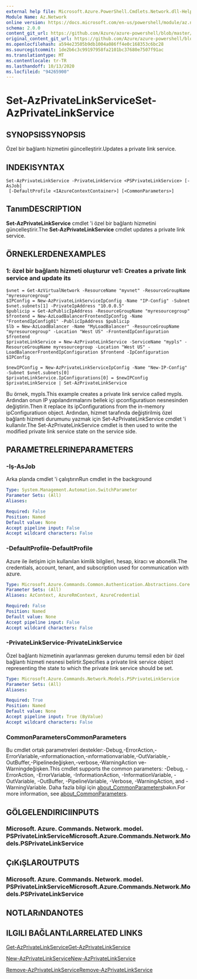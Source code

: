 ```yaml
---
external help file: Microsoft.Azure.PowerShell.Cmdlets.Network.dll-Help.xml
Module Name: Az.Network
online version: https://docs.microsoft.com/en-us/powershell/module/az.network/set-azprivatelinkservice
schema: 2.0.0
content_git_url: https://github.com/Azure/azure-powershell/blob/master/src/Network/Network/help/Set-AzPrivateLinkService.md
original_content_git_url: https://github.com/Azure/azure-powershell/blob/master/src/Network/Network/help/Set-AzPrivateLinkService.md
ms.openlocfilehash: a594e23505b9db1004a086ff4e0c168353c6bc28
ms.sourcegitcommit: 1de2b6c3c99197958fa2101bc37680e7507f91ac
ms.translationtype: MT
ms.contentlocale: tr-TR
ms.lasthandoff: 10/13/2020
ms.locfileid: "94265900"
---
```

# <span data-ttu-id="3fb77-101">Set-AzPrivateLinkService</span><span class="sxs-lookup"><span data-stu-id="3fb77-101">Set-AzPrivateLinkService</span></span>

## <span data-ttu-id="3fb77-102">SYNOPSIS</span><span class="sxs-lookup"><span data-stu-id="3fb77-102">SYNOPSIS</span></span>
<span data-ttu-id="3fb77-103">Özel bir bağlantı hizmetini güncelleştirir.</span><span class="sxs-lookup"><span data-stu-id="3fb77-103">Updates a private link service.</span></span>

## <span data-ttu-id="3fb77-104">INDEKI</span><span class="sxs-lookup"><span data-stu-id="3fb77-104">SYNTAX</span></span>

```
Set-AzPrivateLinkService -PrivateLinkService <PSPrivateLinkService> [-AsJob]
 [-DefaultProfile <IAzureContextContainer>] [<CommonParameters>]
```

## <span data-ttu-id="3fb77-105">Tanım</span><span class="sxs-lookup"><span data-stu-id="3fb77-105">DESCRIPTION</span></span>
<span data-ttu-id="3fb77-106">**Set-AzPrivateLinkService** cmdlet 'i özel bir bağlantı hizmetini güncelleştirir.</span><span class="sxs-lookup"><span data-stu-id="3fb77-106">The **Set-AzPrivateLinkService** cmdlet updates a private link service.</span></span>

## <span data-ttu-id="3fb77-107">ÖRNEKLERDEN</span><span class="sxs-lookup"><span data-stu-id="3fb77-107">EXAMPLES</span></span>

### <span data-ttu-id="3fb77-108">1: özel bir bağlantı hizmeti oluşturur ve</span><span class="sxs-lookup"><span data-stu-id="3fb77-108">1: Creates a private link service and update its</span></span>
```
$vnet = Get-AzVirtualNetwork -ResourceName "myvnet" -ResourceGroupName "myresourcegroup"
$IPConfig = New-AzPrivateLinkServiceIpConfig -Name "IP-Config" -Subnet $vnet.subnets[1] -PrivateIpAddress "10.0.0.5"
$publicip = Get-AzPublicIpAddress -ResourceGroupName "myresourcegroup"
$frontend = New-AzLoadBalancerFrontendIpConfig -Name "FrontendIpConfig01" -PublicIpAddress $publicip
$lb = New-AzLoadBalancer -Name "MyLoadBalancer" -ResourceGroupName "myresourcegroup" -Location "West US" -FrontendIpConfiguration $frontend  
$privateLinkService = New-AzPrivateLinkService -ServiceName "mypls" -ResourceGroupName myresourcegroup -Location "West US" -LoadBalancerFrontendIpConfiguration $frontend -IpConfiguration $IPConfig

$newIPConfig = New-AzPrivateLinkServiceIpConfig -Name "New-IP-Config" -Subnet $vnet.subnets[0] 
$privateLinkService.IpConfigurations[0] = $newIPConfig
$privateLinkService | Set-AzPrivateLinkService
```

<span data-ttu-id="3fb77-109">Bu örnek, mypls.</span><span class="sxs-lookup"><span data-stu-id="3fb77-109">This example creates a private link service called mypls.</span></span> <span data-ttu-id="3fb77-110">Ardından onun IP yapılandırmalarını bellek içi ıpconfiguratiuon nesnesinden değiştirin.</span><span class="sxs-lookup"><span data-stu-id="3fb77-110">Then it replace its ipConfigurations from the in-memory ipConfiguratiuon object.</span></span> <span data-ttu-id="3fb77-111">Ardından, hizmet tarafında değiştirilmiş özel bağlantı hizmeti durumunu yazmak için Set-AzPrivateLinkService cmdlet 'i kullanılır.</span><span class="sxs-lookup"><span data-stu-id="3fb77-111">The Set-AzPrivateLinkService cmdlet is then used to write the modified private link service state on the service side.</span></span> 

## <span data-ttu-id="3fb77-112">PARAMETRELERINE</span><span class="sxs-lookup"><span data-stu-id="3fb77-112">PARAMETERS</span></span>

### <span data-ttu-id="3fb77-113">-Iş</span><span class="sxs-lookup"><span data-stu-id="3fb77-113">-AsJob</span></span>
<span data-ttu-id="3fb77-114">Arka planda cmdlet 'i çalıştırın</span><span class="sxs-lookup"><span data-stu-id="3fb77-114">Run cmdlet in the background</span></span>

```yaml
Type: System.Management.Automation.SwitchParameter
Parameter Sets: (All)
Aliases:

Required: False
Position: Named
Default value: None
Accept pipeline input: False
Accept wildcard characters: False
```

### <span data-ttu-id="3fb77-115">-DefaultProfile</span><span class="sxs-lookup"><span data-stu-id="3fb77-115">-DefaultProfile</span></span>
<span data-ttu-id="3fb77-116">Azure ile iletişim için kullanılan kimlik bilgileri, hesap, kiracı ve abonelik.</span><span class="sxs-lookup"><span data-stu-id="3fb77-116">The credentials, account, tenant, and subscription used for communication with azure.</span></span>

```yaml
Type: Microsoft.Azure.Commands.Common.Authentication.Abstractions.Core.IAzureContextContainer
Parameter Sets: (All)
Aliases: AzContext, AzureRmContext, AzureCredential

Required: False
Position: Named
Default value: None
Accept pipeline input: False
Accept wildcard characters: False
```

### <span data-ttu-id="3fb77-117">-PrivateLinkService</span><span class="sxs-lookup"><span data-stu-id="3fb77-117">-PrivateLinkService</span></span>
<span data-ttu-id="3fb77-118">Özel bağlantı hizmetinin ayarlanması gereken durumu temsil eden bir özel bağlantı hizmeti nesnesi belirtir.</span><span class="sxs-lookup"><span data-stu-id="3fb77-118">Specifies a private link service object representing the state to which the private link service should be set.</span></span>

```yaml
Type: Microsoft.Azure.Commands.Network.Models.PSPrivateLinkService
Parameter Sets: (All)
Aliases:

Required: True
Position: Named
Default value: None
Accept pipeline input: True (ByValue)
Accept wildcard characters: False
```

### <span data-ttu-id="3fb77-119">CommonParameters</span><span class="sxs-lookup"><span data-stu-id="3fb77-119">CommonParameters</span></span>
<span data-ttu-id="3fb77-120">Bu cmdlet ortak parametreleri destekler:-Debug,-ErrorAction,-ErrorVariable,-ınformationaction,-ınformationvariable,-OutVariable,-OutBuffer,-Pipelinedeğişken,-verbose,-WarningAction ve-Warningdeğişken.</span><span class="sxs-lookup"><span data-stu-id="3fb77-120">This cmdlet supports the common parameters: -Debug, -ErrorAction, -ErrorVariable, -InformationAction, -InformationVariable, -OutVariable, -OutBuffer, -PipelineVariable, -Verbose, -WarningAction, and -WarningVariable.</span></span> <span data-ttu-id="3fb77-121">Daha fazla bilgi için [about_CommonParameters](http://go.microsoft.com/fwlink/?LinkID=113216)bakın.</span><span class="sxs-lookup"><span data-stu-id="3fb77-121">For more information, see [about_CommonParameters](http://go.microsoft.com/fwlink/?LinkID=113216).</span></span>

## <span data-ttu-id="3fb77-122">GÖLGELENDIRICI</span><span class="sxs-lookup"><span data-stu-id="3fb77-122">INPUTS</span></span>

### <span data-ttu-id="3fb77-123">Microsoft. Azure. Commands. Network. model. PSPrivateLinkService</span><span class="sxs-lookup"><span data-stu-id="3fb77-123">Microsoft.Azure.Commands.Network.Models.PSPrivateLinkService</span></span>

## <span data-ttu-id="3fb77-124">ÇıKıŞLAR</span><span class="sxs-lookup"><span data-stu-id="3fb77-124">OUTPUTS</span></span>

### <span data-ttu-id="3fb77-125">Microsoft. Azure. Commands. Network. model. PSPrivateLinkService</span><span class="sxs-lookup"><span data-stu-id="3fb77-125">Microsoft.Azure.Commands.Network.Models.PSPrivateLinkService</span></span>

## <span data-ttu-id="3fb77-126">NOTLARıNDA</span><span class="sxs-lookup"><span data-stu-id="3fb77-126">NOTES</span></span>

## <span data-ttu-id="3fb77-127">ILGILI BAĞLANTıLAR</span><span class="sxs-lookup"><span data-stu-id="3fb77-127">RELATED LINKS</span></span>

[<span data-ttu-id="3fb77-128">Get-AzPrivateLinkService</span><span class="sxs-lookup"><span data-stu-id="3fb77-128">Get-AzPrivateLinkService</span></span>](./Get-AzPrivateLinkService.md)

[<span data-ttu-id="3fb77-129">New-AzPrivateLinkService</span><span class="sxs-lookup"><span data-stu-id="3fb77-129">New-AzPrivateLinkService</span></span>](./New-AzPrivateLinkService.md)

[<span data-ttu-id="3fb77-130">Remove-AzPrivateLinkService</span><span class="sxs-lookup"><span data-stu-id="3fb77-130">Remove-AzPrivateLinkService</span></span>](./Remove-AzPrivateLinkService.md)



